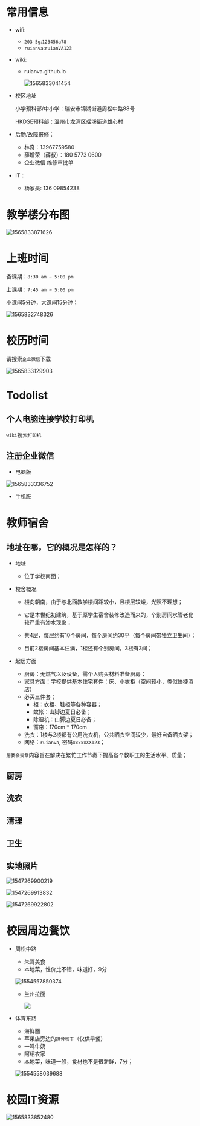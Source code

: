 # 常用信息

- wifi:

  - `203-5g`:`123456a78`
  - `ruianva`:`ruianVA123`

- wiki:

  - ruianva.github.io

    ![1565833041454](media/1565833041454.png)

- 校区地址

  小学预科部/中小学：瑞安市锦湖街道周松中路88号

  HKDSE预科部：温州市龙湾区瑶溪街道雄心村

  

- 后勤/故障报修：

  - 林奇：13967759580
  - 薛增荣（薛叔）：180 5773 0600
  - 企业微信 维修审批单
  
- IT：

  - 杨家昊: 136 09854238

# 教学楼分布图

![1565833871626](media/1565833871626.png)





# 上班时间

备课期：`8:30 am ~ 5:00 pm`

上课期：`7:45 am ~ 5:00 pm`

小课间5分钟，大课间15分钟；

![1565832748326](media/1565832748326.png)

# 校历时间

请搜索`企业微信`下载

![1565833129903](media/1565833129903.png)

# Todolist

## 个人电脑连接学校打印机

`wiki`搜索`打印机`

## 注册企业微信

- 电脑版

![1565833336752](media/1565833336752.png)

- 手机版

# 教师宿舍

## 地址在哪，它的概况是怎样的？

- 地址

  - 位于学校南面；
- 校舍概况

  - 楼向朝南，由于与北面教学楼间距较小，且楼层较矮，光照不理想；

  - 它是本世纪初建筑，基于原学生宿舍装修改造而来的，个别房间水管老化较严重有渗水现象；

  - 共4层，每层约有10个房间，每个房间约30平（每个房间带独立卫生间）；

  - 目前2楼房间基本住满，1楼还有个别房间，3楼有3间；

- 起居方面
  - 厨房：无燃气以及设备，需个人购买材料准备厨房；
  - 家具方面：学校提供基本住宅套件：床、小衣柜（空间较小，类似快捷酒店）
  - 必买三件套；
    - 柜：衣柜、鞋柜等各种容器；
    - 蚊帐：山脚边夏日必备；
    - 除湿机：山脚边夏日必备；
    - 窗帘：170cm * 170cm
  - 洗衣：1楼与2楼都有公用洗衣机，公共晒衣空间较少，最好自备晒衣架；
  - 网络：`ruianva`, 密码`xxxxxXX123`；

`居委会规章`内容旨在解决在繁忙工作节奏下提高各个教职工的生活水平、质量；

## 厨房

## 洗衣

## 清理

## 卫生



## 实地照片

![1547269900219](media/1547269900219.png)

![1547269913832](media/1547269913832.png)

![1547269922802](media/1547269922802.png)





# 校园周边餐饮

- 周松中路

  - 朱哥美食
  - 本地菜，性价比不错，味道好，9分

  ![1554557850374](media/1554557850374.png)

  - 兰州拉面

    ![](media/1554558508440.png)

- 体育东路

  - 海鲜面
  - 苹果店旁边的`排骨粉干`（仅供早餐）
  - 一鸣牛奶
  - 阿绍农家
  - 本地菜，味道一般，食材也不是很新鲜，7分；

  ![1554558039688](media/1554558039688.png)



# 校园IT资源

![1565833852480](media/1565833852480.png)
